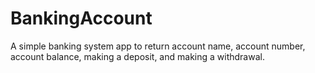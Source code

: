 # BankingAccount
A simple banking system app to return account name, account number, account balance, making a deposit, and making a withdrawal.
